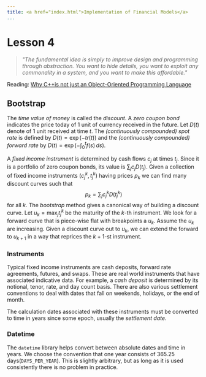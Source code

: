 ```yaml
---
title: <a href="index.html">Implementation of Financial Models</a>
...
```


# Lesson 4

> <i>"The fundamental idea is simply to improve design and programming
through abstraction.  You want to hide details, you want to exploit any
commonality in a system, and you want to make this affordable."</i>

Reading: [Why C++is not just an Object-Oriented Programming Language](http://www.stroustrup.com/oopsla.pdf)

## Bootstrap

The _time value of money_ is called the _discount_. A _zero coupon bond_
indicates the price today of 1 unit of currency received in the future.
Let $D(t)$ denote of 1 unit received at time $t$. The _(continuously
compounded) spot rate_ is defined by $D(t) = \exp(-tr(t))$ and the
_(continuously compounded) forward rate_ by $D(t) = \exp(-\int_0^t f(s)\,ds)$.

A _fixed income instrument_
is determined by cash flows $c_j$ at times $t_j$.
Since it is a portfolio of zero
coupon bonds, its value is $\sum_j c_j D(t_j)$.
Given a collection of fixed income instruments $(c_j^k, t_j^k)$ having
prices $p_k$ we can find many discount curves such that
$$
    p_k = \sum_j c_j^k D(t_j^k)
$$
for all $k$. The _bootstrap_ method gives a canonical way of building
a discount curve. Let $u_k = \max_j t_j^k$ be the maturity of the
$k$-th instrument. We look for a forward curve that is piece-wise flat
with breakpoints a $u_k$. Assume the $u_k$ are increasing. Given
a discount curve out to $u_k$, we can extend the forward to $u_{k+1}$
in a way that reprices the $k+1$-st instrument.

### Instruments
Typical fixed income instruments are cash deposits, forward rate agreements,
futures, and swaps. These are real world instruments that have associated
indicative data. For example, a _cash deposit_ is determined by its
notional, tenor, rate, and day count basis. There are also various
settlement conventions to deal with dates that fall on weekends,
holidays, or the end of month.

The calculation dates associated with these instruments must be converted
to time in years since some epoch, usually the _settlement date_.

### Datetime
The `datetime` library helps convert between absolute dates and
time in years. We choose the convention that one year consists
of 365.25 days(`DAYS_PER_YEAR`). This is slightly arbitrary, but
as long as it is used consistently there is no problem in practice.

